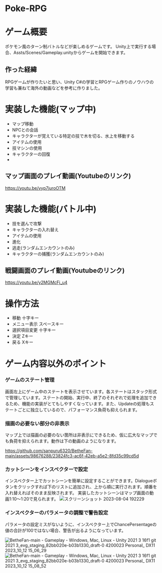 # Poke-RPG
# ゲーム概要
ポケモン風のターン制バトルなどが楽しめるゲームです。
Unity上で実行する場合、Assts/Scenes/Gameplay.unityからゲームを開始できます。

## 作った経緯
RPGゲームが作りたいと思い、Unity C#の学習とRPGゲーム作りのノウハウの学習も兼ねて海外の動画などを参考に作りました。

# 実装した機能(マップ中)
* マップ移動
* NPCとの会話
* キャラクターが覚えている特定の技で木を切る、水上を移動する
* アイテムの使用
* 技マシンの使用
* キャラクターの回復
* 
## マップ画面のプレイ動画(Youtubeのリンク)
https://youtu.be/vyp7juroOTM

# 実装した機能(バトル中)
* 技を選んで攻撃
* キャラクターの入れ替え
* アイテムの使用
* 進化
* 逃走(ランダムエンカウントのみ)
* キャラクターの捕獲(ランダムエンカウントのみ)

## 戦闘画面のプレイ動画(Youtubeのリンク)
https://youtu.be/y2MGMcFj_u4

# 操作方法
* 移動
十字キー
* メニュー表示
スペースキー
* 選択項目変更
十字キー
* 決定
Zキー
* 戻る
Xキー

# ゲーム内容以外のポイント
### ゲームのステート管理
画面左上にゲーム中のステートを表示させています。各ステートはスタック形式で管理しています。ステートの開始、実行中、終了のそれぞれで処理を追加できるため、機能の実装がとてもしやすくなっています。また、Updateの処理もステートごとに独立しているので、パフォーマンス負荷も抑えられます。

### 描画の必要ない部分の非表示
マップ上では描画の必要のない箇所は非表示にできるため、仮に広大なマップでも負荷を抑えられます。動作は下の動画のようになります。

https://github.com/sanpuru6320/BetheFan-main/assets/98676288/23824fc3-ac6f-42eb-a5e2-8fd35c99cd5d

### カットシーンをインスペクターで設定
インスペクター上でカットシーンを簡単に設定することができます。Dialogueボタンをクリックすれば下のリストに追加され、上から順に実行されます。順番を入れ替えればそのまま反映されます。
実装したカットシーンはマップ画面の動画1:10～1:20で見られます。
![スクリーンショット 2023-08-04 192229](https://github.com/sanpuru6320/BetheFan-main/assets/98676288/675e4dff-c74d-4c2b-af27-3fe78aed8358)

### インスペクターのパラメータの調整で警告設定
パラメータの設定ミスがないように、インスペクター上でChancePersentageの値の合計が100ではない場合、警告が出るようになっています。


![BetheFan-main - Gameplay - Windows, Mac, Linux - Unity 2021 3 16f1 git 2021 3_evg_staging_82bb020e-b03b1330_draft-0 4200023 Personal_ _DX11_ 2023_10_12 15_06_29](https://github.com/sanpuru6320/BetheFan-main/assets/98676288/0f6564c3-6d1f-4ad8-b7c0-ce2f9000f94b)
![BetheFan-main - Gameplay - Windows, Mac, Linux - Unity 2021 3 16f1 git 2021 3_evg_staging_82bb020e-b03b1330_draft-0 4200023 Personal_ _DX11_ 2023_10_12 15_08_52](https://github.com/sanpuru6320/BetheFan-main/assets/98676288/fff844ab-aa69-41cf-b6a8-d6bc1ea385e3)
